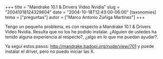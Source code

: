 +++
title = "Mandrake 10.1 &amp; Drivers Video Nvidia"
slug = "20041018124329604"
date = "2004-10-18T12:43:00-06:00"
[taxonomies]
tema = ["preguntas"]
autor = ["Marco Antonio Zúñiga Martínez"]
+++

Tengo un pequeño problema, es con respecto a Mandrake 10.1 & Drivers
Video Nvidia. Resulta que no los he podido instalar. ¿Alguien de ustedes
ha tenido alguna experiencia al respecto?, ¿algo en lo que me puedan
ayudar?.

Ya seguí estos pasos: http://mandrake.badopi.org/node/view/701 y puede
instalar el driver, pero no puedo iniciar las X.

